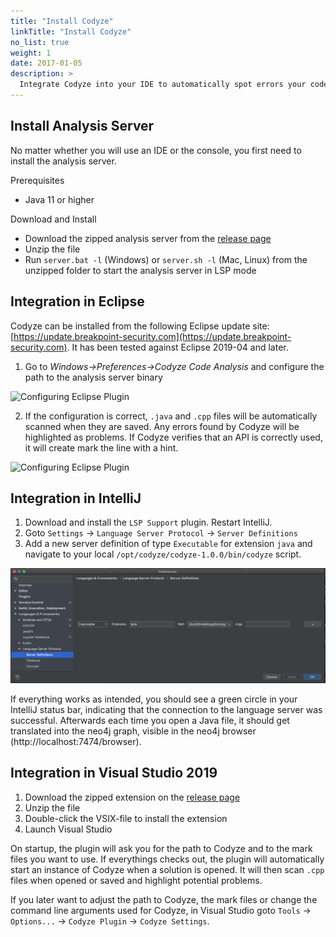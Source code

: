 ```yaml
---
title: "Install Codyze"
linkTitle: "Install Codyze"
no_list: true
weight: 1
date: 2017-01-05
description: >
  Integrate Codyze into your IDE to automatically spot errors your code or use it as a console application to manually explore source code. This page explains how to install Codyze.
---
```



## Install Analysis Server

No matter whether you will use an IDE or the console, you first need to install the analysis server.

Prerequisites

* Java 11 or higher

Download and Install

* Download the zipped analysis server from the [release page](https://github.com/Fraunhofer-AISEC/codyze/releases)
* Unzip the file
* Run `server.bat -l` (Windows) or `server.sh -l` (Mac, Linux) from the unzipped folder to start the analysis server in LSP mode


## Integration in Eclipse

Codyze can be installed from the following Eclipse update site: [https://update.breakpoint-security.com](https://update.breakpoint-security.com). It has been tested against Eclipse 2019-04 and later.


1. Go to _Windows->Preferences->Codyze Code Analysis_ and configure the path to the analysis server binary

<img src="/img/eclipse-plugin-2.png" 
    alt="Configuring Eclipse Plugin"
    class="mt-3 mb-3 border border-info rounded">

2. If the configuration is correct, `.java` and `.cpp` files will be automatically scanned when they are saved. Any errors found by Codyze will be highlighted as problems. If Codyze verifies that an API is correctly used, it will create mark the line with a hint.

<img src="/img/eclipse-plugin-1.png" 
    alt="Configuring Eclipse Plugin"
    class="mt-3 mb-3 border border-info rounded">

## Integration in IntelliJ

1. Download and install the `LSP Support` plugin. Restart IntelliJ.
2. Goto `Settings` -> `Language Server Protocol` -> `Server Definitions`
3. Add a new server definition of type `Executable` for extension `java` and navigate to your local `/opt/codyze/codyze-1.0.0/bin/codyze` script. 
 
![](lsp-settings-intellij.png "IntelliJ LSP Settings")

If everything works as intended, you should see a green circle in your IntelliJ status bar, indicating that the connection to the language server was successful. Afterwards each time you open a Java file, it should get translated into the neo4j graph, visible in the neo4j browser (http://localhost:7474/browser).

## Integration in Visual Studio 2019

1. Download the zipped extension on the [release page](https://github.com/Fraunhofer-AISEC/codyze-vs-plugin/releases)
2. Unzip the file
3. Double-click the VSIX-file to install the extension
4. Launch Visual Studio

On startup, the plugin will ask you for the path to Codyze and to the mark files you want to use. If everythings checks out, the plugin will automatically start an instance of Codyze when a solution is opened. It will then scan `.cpp` files when opened or saved and highlight potential problems.

If you later want to adjust the path to Codyze, the mark files or change the command line arguments used for Codyze, in Visual Studio goto `Tools` -> `Options...` -> `Codyze Plugin` -> `Codyze Settings`.
